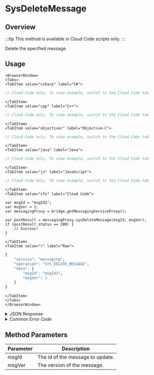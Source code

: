 # SysDeleteMessage
## Overview
:::tip
This method is available in Cloud Code scripts only.
:::

Delete the specified message.




<PartialServop service_name="messaging" operation_name="SYS_DELETE_MESSAGE" />

## Usage

```mdx-code-block
<BrowserWindow>
<Tabs>
<TabItem value="csharp" label="C#">
```

```csharp
// Cloud Code only. To view example, switch to the Cloud Code tab
```

```mdx-code-block
</TabItem>
<TabItem value="cpp" label="C++">
```

```cpp
// Cloud Code only. To view example, switch to the Cloud Code tab
```

```mdx-code-block
</TabItem>
<TabItem value="objectivec" label="Objective-C">
```

```objectivec
// Cloud Code only. To view example, switch to the Cloud Code tab
```

```mdx-code-block
</TabItem>
<TabItem value="java" label="Java">
```

```java
// Cloud Code only. To view example, switch to the Cloud Code tab
```

```mdx-code-block
</TabItem>
<TabItem value="js" label="JavaScript">
```

```javascript
// Cloud Code only. To view example, switch to the Cloud Code tab
```

```mdx-code-block
</TabItem>
<TabItem value="cfs" label="Cloud Code">
```

```cfscript
var msgId = "msgId1";
var msgVer = 1;
var messagingProxy = bridge.getMessagingServiceProxy();

var postResult = messagingProxy.sysDeleteMessage(msgId, msgVer);
if (postResult.status == 200) {
    // Success!
}
```

```mdx-code-block
</TabItem>
<TabItem value="r" label="Raw">
```

```r
{
	"service": "messaging",
	"operation": "SYS_DELETE_MESSAGE",
	"data": {
		"msgId": "msgId1",
		"msgVer": 1
	}
}
```

```mdx-code-block
</TabItem>
</Tabs>
</BrowserWindow>
```

<details>
<summary>JSON Response</summary>

```json
{
 "status": 200,    
 "data": {
 }
}
```
</details>

<details>
<summary>Common Error Code</summary>

### Status Codes
Code | Name | Description
---- | ---- | -----------
40601 | FEATURE_NOT_ENABLED | Messaging feature is not enabled for app.

</details>


## Method Parameters
Parameter | Description
--------- | ------------------------------------
msgId | The id of the message to update.
msgVer | The version of the message.


